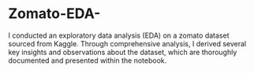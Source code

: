# Zomato-EDA-
I conducted an exploratory data analysis (EDA) on a zomato dataset sourced from Kaggle. Through comprehensive analysis, I derived several key insights and observations about the dataset, which are thoroughly documented and presented within the notebook. 
